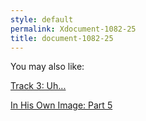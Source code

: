 ```yaml
---
style: default
permalink: Xdocument-1082-25
title: document-1082-25
---
```

You may also like:

[Track 3: Uh...](http://scp-wiki.net/a-song-about-serious-information-leaks)

[In His Own Image: Part 5](http://scp-wiki.net/in-his-own-image-part-5)
